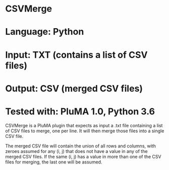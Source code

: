# CSVMerge
# Language: Python
# Input: TXT (contains a list of CSV files)
# Output: CSV (merged CSV files)
# Tested with: PluMA 1.0, Python 3.6

CSVMerge is a PluMA plugin that expects as input a .txt file containing
a list of CSV files to merge, one per line.  It will then merge those files
into a single CSV file.

The merged CSV file will contain the union of all rows and columns, with
zeroes assumed for any (i, j) that does not have a value in any of the
merged CSV files.  If the same (i, j) has a value in more than one of the CSV
files for merging, the last one will be assumed.
